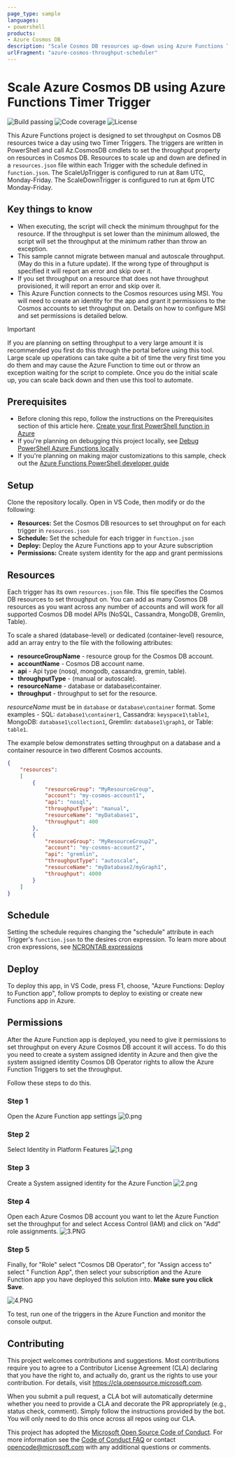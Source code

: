 ```yaml
---
page_type: sample
languages:
- powershell
products:
- Azure Cosmos DB
description: "Scale Cosmos DB resources up-down using Azure Functions Timer Trigger"
urlFragment: "azure-cosmos-throughput-scheduler"
---
```


# Scale Azure Cosmos DB using Azure Functions Timer Trigger

![Build passing](https://img.shields.io/badge/build-passing-brightgreen.svg) ![Code coverage](https://img.shields.io/badge/coverage-100%25-brightgreen.svg) ![License](https://img.shields.io/badge/license-MIT-green.svg)

This Azure Functions project is designed to set throughput on Cosmos DB resources twice a day using two Timer Triggers. The triggers are written in PowerShell and call Az.CosmosDB cmdlets to set the throughput property on resources in Cosmos DB. Resources to scale up and down are defined in a `resources.json` file within each Trigger with the schedule defined in `function.json`. The ScaleUpTrigger is configured to run at 8am UTC, Monday-Friday. The ScaleDownTrigger is configured to run at 6pm UTC Monday-Friday.

## Key things to know

- When executing, the script will check the minimum throughput for the resource. If the throughput is set lower than the minimum allowed, the script will set the throughput at the minimum rather than throw an exception.
- This sample cannot migrate between manual and autoscale throughput. (May do this in a future update). If the wrong type of throughput is specified it will report an error and skip over it.
- If you set throughput on a resource that does not have throughput provisioned, it will report an error and skip over it.
- This Azure Function connects to the Cosmos resources using MSI. You will need to create an identity for the app and grant it permissions to the Cosmos accounts to set throughput on. Details on how to configure MSI and set permissions is detailed below.

> [!IMPORTANT]
> If you are planning on setting throughput to a very large amount it is recommended you first do this through the portal before using this tool. Large scale up operations can take quite a bit of time the very first time you do them and may cause the Azure Function to time out or throw an exception waiting for the script to complete. Once you do the initial scale up, you can scale back down and then use this tool to automate.

## Prerequisites

- Before cloning this repo, follow the instructions on the Prerequisites section of this article here. [Create your first PowerShell function in Azure](https://docs.microsoft.com/azure/azure-functions/functions-create-first-function-powershell)
- If you're planning on debugging this project locally, see [Debug PowerShell Azure Functions locally](https://docs.microsoft.com/azure/azure-functions/functions-debug-powershell-local)
- If you're planning on making major customizations to this sample, check out the [Azure Functions PowerShell developer guide](https://docs.microsoft.com/azure/azure-functions/functions-reference-powershell)

## Setup

Clone the repository locally. Open in VS Code, then modify or do the following:

- **Resources:** Set the Cosmos DB resources to set throughput on for each trigger in `resources.json`
- **Schedule:** Set the schedule for each trigger in `function.json`
- **Deploy:** Deploy the Azure Functions app to your Azure subscription
- **Permissions:** Create system identity for the app and grant permissions

## Resources

Each trigger has its own `resources.json` file. This file specifies the Cosmos DB resources to set throughput on. You can add as many Cosmos DB resources as you want across any number of accounts and will work for all supported Cosmos DB model APIs (NoSQL, Cassandra, MongoDB, Gremlin, Table).

To scale a shared (database-level) or dedicated (container-level) resource, add an array entry to the file with the following attributes:

- **resourceGroupName** - resource group for the Cosmos DB account.
- **accountName** - Cosmos DB account name.
- **api** - Api type (nosql, mongodb, cassandra, gremin, table).
- **throughputType** - (manual or autoscale).
- **resourceName** - database or database\container.
- **throughput** - throughput to set for the resource.

*resourceName* must be in `database` or `database\container` format. Some examples - SQL: `database1\container1`, Cassandra: `keyspace1\table1`, MongoDB: `database1\collection1`, Gremlin: `database1\graph1`, or Table: `table1`.

The example below demonstrates setting throughput on a database and a container resource in two different Cosmos accounts.

```json
{
    "resources":
    [
        {
            "resourceGroup": "MyResourceGroup",
            "account": "my-cosmos-account1",
            "api": "nosql",
            "throughputType": "manual",
            "resourceName": "myDatabase1",
            "throughput": 400
        },
        {
            "resourceGroup": "MyResourceGroup2",
            "account": "my-cosmos-account2",
            "api": "gremlin",
            "throughputType": "autoscale",
            "resourceName": "myDatabase2/myGraph1",
            "throughput": 4000
        }
    ]
}
```

## Schedule

Setting the schedule requires changing the "schedule" attribute in each Trigger's `function.json` to the desires cron expression. To learn more about cron expressions, see [NCRONTAB expressions](https://docs.microsoft.com/azure/azure-functions/functions-bindings-timer?tabs=csharp#ncrontab-expressions)

## Deploy

To deploy this app, in VS Code, press F1, choose, "Azure Functions: Deploy to Function app", follow prompts to deploy to existing or create new Functions app in Azure.

## Permissions

After the Azure Function app is deployed, you need to give it permissions to set throughput on every Azure Cosmos DB account it will access. To do this you need to create a system assigned identity in Azure and then give the system assigned identity Cosmos DB Operator rights to allow the Azure Function Triggers to set the throughput.

Follow these steps to do this.

### Step 1

Open the Azure Function app settings
![0.png](media/0.png)

### Step 2

Select Identity in Platform Features
![1.png](media/1.png)

### Step 3

Create a System assigned identity for the Azure Function
![2.png](media/2.png)

### Step 4

Open each Azure Cosmos DB account you want to let the Azure Function set the throughput for and select Access Control (IAM) and click on "Add" role assignments.
![3.PNG](media/3.PNG)

### Step 5

Finally, for "Role" select "Cosmos DB Operator", for "Assign access to" select " Function App", then select your subscription and the Azure Function app you have deployed this solution into. **Make sure you click Save**.

![4.PNG](media/4.PNG)

To test, run one of the triggers in the Azure Function and monitor the console output.

## Contributing

This project welcomes contributions and suggestions.  Most contributions require you to agree to a
Contributor License Agreement (CLA) declaring that you have the right to, and actually do, grant us
the rights to use your contribution. For details, visit https://cla.opensource.microsoft.com.

When you submit a pull request, a CLA bot will automatically determine whether you need to provide
a CLA and decorate the PR appropriately (e.g., status check, comment). Simply follow the instructions
provided by the bot. You will only need to do this once across all repos using our CLA.

This project has adopted the [Microsoft Open Source Code of Conduct](https://opensource.microsoft.com/codeofconduct/).
For more information see the [Code of Conduct FAQ](https://opensource.microsoft.com/codeofconduct/faq/) or
contact [opencode@microsoft.com](mailto:opencode@microsoft.com) with any additional questions or comments.
